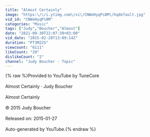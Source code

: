 ```yaml
---
title: "Almost Certainly"
image: "https:\/\/i.ytimg.com\/vi\/CNWoHyqPs8M\/hqdefault.jpg"
vid_id: "CNWoHyqPs8M"
categories: "Music"
tags: ["Judy","Boucher","Almost"]
date: "2021-09-30T22:07:39+03:00"
vid_date: "2015-02-28T13:09:14Z"
duration: "PT3M22S"
viewcount: "6111"
likeCount: "29"
dislikeCount: "2"
channel: "Judy Boucher - Topic"
---
```

{% raw %}Provided to YouTube by TuneCore<br /><br />Almost Certainly · Judy Boucher<br /><br />Almost Certainly<br /><br />℗ 2015 Judy Boucher<br /><br />Released on: 2015-01-27<br /><br />Auto-generated by YouTube.{% endraw %}
